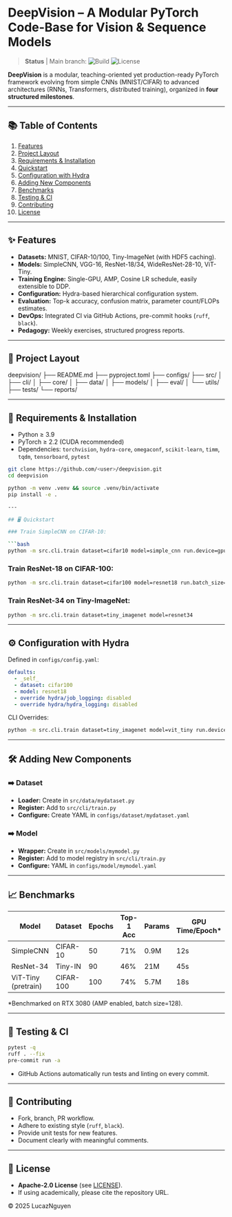 # DeepVision – A Modular PyTorch Code-Base for Vision & Sequence Models

> **Status** | Main branch: ![Build](https://img.shields.io/badge/CI-passing-brightgreen) ![License](https://img.shields.io/badge/License-Apache--2.0-blue)

**DeepVision** is a modular, teaching-oriented yet production-ready PyTorch framework evolving from simple CNNs (MNIST/CIFAR) to advanced architectures (RNNs, Transformers, distributed training), organized in **four structured milestones**.

---

## 📚 Table of Contents
1. [Features](#features)
2. [Project Layout](#project-layout)
3. [Requirements & Installation](#requirements--installation)
4. [Quickstart](#quickstart)
5. [Configuration with Hydra](#configuration-with-hydra)
6. [Adding New Components](#adding-new-components)
7. [Benchmarks](#benchmarks)
8. [Testing & CI](#testing--ci)
9. [Contributing](#contributing)
10. [License](#license)

---

## ✨ Features
- **Datasets:** MNIST, CIFAR-10/100, Tiny-ImageNet (with HDF5 caching).
- **Models:** SimpleCNN, VGG-16, ResNet-18/34, WideResNet-28-10, ViT-Tiny.
- **Training Engine:** Single-GPU, AMP, Cosine LR schedule, easily extensible to DDP.
- **Configuration:** Hydra-based hierarchical configuration system.
- **Evaluation:** Top-k accuracy, confusion matrix, parameter count/FLOPs estimates.
- **DevOps:** Integrated CI via GitHub Actions, pre-commit hooks (`ruff`, `black`).
- **Pedagogy:** Weekly exercises, structured progress reports.

---

## 📂 Project Layout
deepvision/
├── README.md
├── pyproject.toml
├── configs/
├── src/
│ ├── cli/
│ ├── core/
│ ├── data/
│ ├── models/
│ ├── eval/
│ └── utils/
├── tests/
└── reports/

---

## 🚀 Requirements & Installation
- Python ≥ 3.9
- PyTorch ≥ 2.2 (CUDA recommended)
- Dependencies: `torchvision`, `hydra-core`, `omegaconf`, `scikit-learn`, `timm`, `tqdm`, `tensorboard`, `pytest`

```bash
git clone https://github.com/<user>/deepvision.git
cd deepvision

python -m venv .venv && source .venv/bin/activate
pip install -e .

---

## 🖥️ Quickstart

### Train SimpleCNN on CIFAR-10:

```bash
python -m src.cli.train dataset=cifar10 model=simple_cnn run.device=gpu
```

### Train ResNet-18 on CIFAR-100:

```bash
python -m src.cli.train dataset=cifar100 model=resnet18 run.batch_size=256 run.lr=0.05 run.epochs=120
```

### Train ResNet-34 on Tiny-ImageNet:

```bash
python -m src.cli.train dataset=tiny_imagenet model=resnet34
```

---

## ⚙️ Configuration with Hydra

Defined in `configs/config.yaml`:

```yaml
defaults:
  - _self_
  - dataset: cifar100
  - model: resnet18
  - override hydra/job_logging: disabled
  - override hydra/hydra_logging: disabled
```

CLI Overrides:

```bash
python -m src.cli.train dataset=tiny_imagenet model=vit_tiny run.device=cpu
```

---

## 🛠️ Adding New Components

### ➡️ Dataset

* **Loader:** Create in `src/data/mydataset.py`
* **Register:** Add to `src/cli/train.py`
* **Configure:** Create YAML in `configs/dataset/mydataset.yaml`

### ➡️ Model

* **Wrapper:** Create in `src/models/mymodel.py`
* **Register:** Add to model registry in `src/cli/train.py`
* **Configure:** YAML in `configs/model/mymodel.yaml`

---

## 📈 Benchmarks

| Model               | Dataset   | Epochs | Top-1 Acc | Params | GPU Time/Epoch\* |
| ------------------- | --------- | ------ | --------- | ------ | ---------------- |
| SimpleCNN           | CIFAR-10  | 50     | 71%       | 0.9M   | 12s              |
| ResNet-34           | Tiny-IN   | 90     | 46%       | 21M    | 45s              |
| ViT-Tiny (pretrain) | CIFAR-100 | 100    | 74%       | 5.7M   | 18s              |

\*Benchmarked on RTX 3080 (AMP enabled, batch size=128).

---

## 🧪 Testing & CI

```bash
pytest -q
ruff . --fix
pre-commit run -a
```

* GitHub Actions automatically run tests and linting on every commit.

---

## 🤝 Contributing

* Fork, branch, PR workflow.
* Adhere to existing style (`ruff`, `black`).
* Provide unit tests for new features.
* Document clearly with meaningful comments.

---

## 📜 License

* **Apache-2.0 License** (see [LICENSE](./LICENSE)).
* If using academically, please cite the repository URL.

© 2025 LucazNguyen
